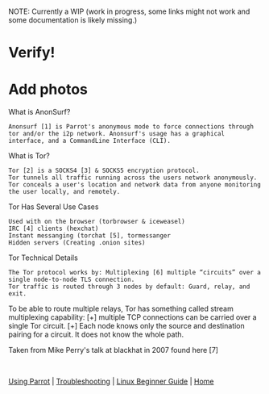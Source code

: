 &nbsp;

&nbsp;

NOTE: Currently a WIP (work in progress, some links might not work and some documentation is likely missing.)


# Verify!
# Add photos


What is AnonSurf?

    Anonsurf [1] is Parrot's anonymous mode to force connections through tor and/or the i2p network. Anonsurf's usage has a graphical interface, and a CommandLine Interface (CLI).

What is Tor?

    Tor [2] is a SOCKS4 [3] & SOCKS5 encryption protocol.
    Tor tunnels all traffic running across the users network anonymously.
    Tor conceals a user's location and network data from anyone monitoring the user locally, and remotely.

Tor Has Several Use Cases

    Used with on the browser (torbrowser & iceweasel)
    IRC [4] clients (hexchat)
    Instant messanging (torchat [5], tormessanger
    Hidden servers (Creating .onion sites)

Tor Technical Details

    The Tor protocol works by: Multiplexing [6] multiple “circuits” over a single node-to-node TLS connection.
    Tor traffic is routed through 3 nodes by default: Guard, relay, and exit.

To be able to route multiple relays, Tor has something called stream multiplexing capability: [+] multiple TCP connections can be carried over a single Tor circuit. [+] Each node knows only the source and destination pairing for a circuit. It does not know the whole path.

Taken from Mike Perry's talk at blackhat in 2007 found here [7]

&nbsp;

[Using Parrot](https://docs.parrotlinux.org/info/start/) | [Troubleshooting](https://docs.parrotlinux.org/trbl/start/) | [Linux Beginner Guide](https://docs.parrotlinux.org/library/lbg-basics/) | [Home](https://docs.parrotlinux.org/)

